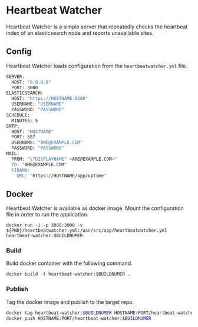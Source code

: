 # Heartbeat Watcher

Heartbeat Watcher is a simple server that repeatedly checks the heartbeat index of an elasticsearch node and reports unavailable sites.

## Config

Heartbeat Watcher loads configuration from the `heartbeatwatcher.yml` file.

```bash
SERVER:
  HOST: "0.0.0.0"
  PORT: 3000
ELASTICSEARCH:
  HOST: "https://HOSTNAME:9200"
  USERNAME: "USERNAME"
  PASSWORD: "PASSWORD"
SCHEDULE:
  MINUTES: 5
SMTP:
  HOST: "HOSTNAME"
  PORT: 587
  USERNAME: "AME@EXAMPLE.COM"
  PASSWORD: "PASSWORD"
MAIL:
  FROM: "\"DISPLAYNAME" <AME@EXAMPLE.COM>"
  TO: "AME@EXAMPLE.COM"
  KIBANA:
    URL: "https://HOSTNAME/app/uptime"
```

## Docker

Heartbeat Watcher is available as docker image. Mount the configuration file in order to run the application.

`docker run -i -p 3000:3000 -v ${PWD}/heartbeatwatcher.yml:/usr/src/app/heartbeatwatcher.yml heartbeat-watcher:$BUILDNUMER`

### Build

Build docker container with the following command.

`docker build -t heartbeat-watcher:$BUILDNUMER .`

### Publish

Tag the docker image and publish to the target repo.

```bash
docker tag heartbeat-watcher:$BUILDNUMER HOSTNAME:PORT/heartbeat-watcher:$BUILDNUMER
docker push HOSTNAME:PORT/heartbeat-watcher:$BUILDNUMER
```